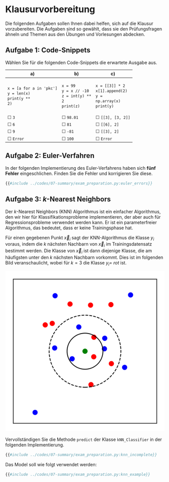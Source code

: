 # Klausurvorbereitung

Die folgenden Aufgaben sollen Ihnen dabei helfen, sich auf die Klausur vorzubereiten. 
Die Aufgaben sind so gewählt, dass sie den Prüfungsfragen ähneln und Themen aus 
den Übungen und Vorlesungen abdecken.

## Aufgabe 1: Code-Snippets

Wählen Sie für die folgenden Code-Snippets die erwartete Ausgabe aus.

| a) | b) | c) |
|----|----|----|
| <pre><code>x = [a for a in 'pkc']<br>y = len(x)<br>print(y ** 2)</code></pre>   | <pre><code>x = 99<br>y = x // -10<br>z = int(y) ** 2<br>print(z)</code></pre> | <pre><code>x = [[3]] * 2<br>x[1].append(2)<br>y = np.array(x)<br>print(y)</code></pre> |
| &#9744; <code>3</code>     | &#9744; <code>98.01</code> | &#9744; <code>[[3], [3, 2]]</code> |
| &#9744; <code>6</code>     | &#9744; <code>81</code>    | &#9744; <code>[[6], 2]</code> |
| &#9744; <code>9</code>     | &#9744; <code>-81</code>   | &#9744; <code>[[3], 2]</code> |
| &#9744; <code>Error</code> | &#9744; <code>100</code>   | &#9744; <code>Error</code> |

## Aufgabe 2: Euler-Verfahren

In der folgenden Implementierung des Euler-Verfahrens haben sich **fünf Fehler** 
eingeschlichen. Finden Sie die Fehler und korrigieren Sie diese.

```python
{{#include ../codes/07-summary/exam_preparation.py:euler_errors}}
```

<!-- 
1: return y_n + h * dydx(x_n, y_n)
2: x0 + np.arange(0, nsteps + 1) * h
3: y = np.zeros(nsteps + 1)
4: y[0] = y0 missing
5: y[i + 1] = euler_step(x[i], y[i], h, dydx)
 -->

## Aufgabe 3: $k$-Nearest Neighbors

Der $k$-Nearest Neighbors (KNN) Algorithmus ist ein einfacher Algorithmus,
den wir hier für Klassifikationsprobleme implementieren, der aber auch für 
Regressionsprobleme verwendet werden kann. Er ist ein 
parameterfreier Algorithmus, das bedeutet, dass er keine Trainingsphase hat. 

Für einen gegebenen Punkt $\vec{x}_i$ sagt der KNN-Algorithmus die Klasse $y_i$ 
voraus, indem die $k$ 
nächsten Nachbarn von $\vec{x}_i$ im Trainingsdatensatz bestimmt werden. 
Die Klasse von $\vec{x}_i$ ist dann diejenige Klasse, die am häufigsten unter den $k$ 
nächsten Nachbarn vorkommt. Dies ist im folgenden Bild veranschaulicht, wobei 
für $k = 3$ die Klasse $y_i =$ *rot* ist.

![kNN](../assets/figures/07-summary/kNN.svg)

Vervollständigen Sie die Methode `predict` der Klasse `kNN_Classifier` in der folgenden 
Implementierung.

```python
{{#include ../codes/07-summary/exam_preparation.py:knn_incomplete}}
```

Das Model soll wie folgt verwendet werden:

```python
{{#include ../codes/07-summary/exam_preparation.py:knn_example}}
```
